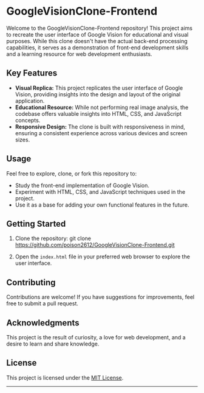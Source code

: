 # GoogleVisionClone-Frontend

Welcome to the GoogleVisionClone-Frontend repository! This project aims to recreate the user interface of Google Vision for educational and visual purposes. While this clone doesn't have the actual back-end processing capabilities, it serves as a demonstration of front-end development skills and a learning resource for web development enthusiasts.

## Key Features

- **Visual Replica:** This project replicates the user interface of Google Vision, providing insights into the design and layout of the original application.
- **Educational Resource:** While not performing real image analysis, the codebase offers valuable insights into HTML, CSS, and JavaScript concepts.
- **Responsive Design:** The clone is built with responsiveness in mind, ensuring a consistent experience across various devices and screen sizes.

## Usage

Feel free to explore, clone, or fork this repository to:

- Study the front-end implementation of Google Vision.
- Experiment with HTML, CSS, and JavaScript techniques used in the project.
- Use it as a base for adding your own functional features in the future.

## Getting Started

1. Clone the repository:
git clone https://github.com/poison2612/GoogleVisionClone-Frontend.git


2. Open the `index.html` file in your preferred web browser to explore the user interface.

## Contributing

Contributions are welcome! If you have suggestions for improvements, feel free to submit a pull request.

## Acknowledgments

This project is the result of curiosity, a love for web development, and a desire to learn and share knowledge.

## License

This project is licensed under the [MIT License](LICENSE).

---

